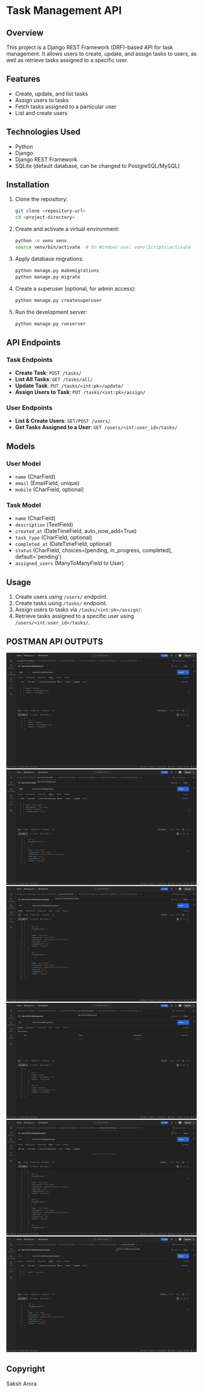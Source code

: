 # Task Management API

## Overview
This project is a Django REST Framework (DRF)-based API for task management. It allows users to create, update, and assign tasks to users, as well as retrieve tasks assigned to a specific user.

## Features
- Create, update, and list tasks
- Assign users to tasks
- Fetch tasks assigned to a particular user
- List and create users

## Technologies Used
- Python
- Django
- Django REST Framework
- SQLite (default database, can be changed to PostgreSQL/MySQL)

## Installation
1. Clone the repository:
   ```bash
   git clone <repository-url>
   cd <project-directory>
   ```
2. Create and activate a virtual environment:
   ```bash
   python -m venv venv
   source venv/bin/activate  # On Windows use: venv\Scripts\activate
   ```
3. Apply database migrations:
   ```bash
   python manage.py makemigrations
   python manage.py migrate
   ```
4. Create a superuser (optional, for admin access):
   ```bash
   python manage.py createsuperuser
   ```
5. Run the development server:
   ```bash
   python manage.py runserver
   ```

## API Endpoints

### Task Endpoints
- **Create Task**: `POST /tasks/`
- **List All Tasks**: `GET /tasks/all/`
- **Update Task**: `PUT /tasks/<int:pk>/update/`
- **Assign Users to Task**: `PUT /tasks/<int:pk>/assign/`

### User Endpoints
- **List & Create Users**: `GET/POST /users/`
- **Get Tasks Assigned to a User**: `GET /users/<int:user_id>/tasks/`

## Models

### User Model
- `name` (CharField)
- `email` (EmailField, unique)
- `mobile` (CharField, optional)

### Task Model
- `name` (CharField)
- `description` (TextField)
- `created_at` (DateTimeField, auto_now_add=True)
- `task_type` (CharField, optional)
- `completed_at` (DateTimeField, optional)
- `status` (CharField, choices=[pending, in_progress, completed], default='pending')
- `assigned_users` (ManyToManyField to User)

## Usage
1. Create users using `/users/` endpoint.
2. Create tasks using `/tasks/` endpoint.
3. Assign users to tasks via `/tasks/<int:pk>/assign/`.
4. Retrieve tasks assigned to a specific user using `/users/<int:user_id>/tasks/`.

## POSTMAN API OUTPUTS
![IMG1](screenshots/img1.png)
![IMG2](screenshots/img2.png)
![IMG3](screenshots/img3.png)
![IMG4](screenshots/img4.png)
![IMG5](screenshots/img5.png)
![IMG6](screenshots/img6.png)
## Copyright
Saksh Arora
